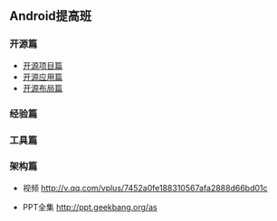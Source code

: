 Android提高班
---


### 开源篇
* [开源项目篇](./开源篇/开源项目篇.md)
* [开源应用篇](./开源篇/开源应用篇.md)
* [开源布局篇](./开源篇/开源布局篇.md)

### 经验篇

### 工具篇

### 架构篇
* 视频
http://v.qq.com/vplus/7452a0fe188310567afa2888d66bd01c

* PPT全集
http://ppt.geekbang.org/as
